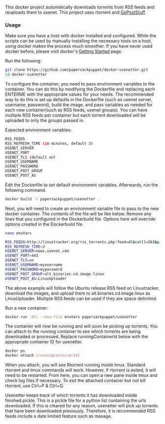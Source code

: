 This docker project automatically downloads torrents from RSS feeds and reuploads them to usenet. This project uses rtorrent and <a href="https://github.com/madcowfred/GoPostStuff">GoPostStuff</a>.

<h3>Usage</h3>

Make sure you have a host with docker installed and configured. While the scripts can be used by manually installing the necessary tools on a host, using docker makes the process much smoother. If you have never used docker before, please visit docker's <a href="https://www.docker.io/gettingstarted/">Getting Started</a> page.

Run the following:
```bash
git clone https://github.com/papersackpuppet/docker-usenetter.git
cd docker-usenetter
```

To configure the container, you need to pass environment variables to the container. You can do this by modifying the Dockerfile and replacing each ENTERME with the appropriate values for your needs. The recommended way to do this is set up defaults in the Dockerfile (such as usenet server, username, password), build the image, and pass variables as needed for each new container(such as RSS feeds, usenet groups). You can have multiple RSS feeds per container but each torrent downloaded will be uploaded to only the groups passed in. 

Expected environment variables:
```bash
RSS_FEEDS
RSS_REFRESH_TIME (in minutes, default 3)
USENET_SERVER
USENET_PORT
USENET_TLS (default on)
USENET_USERNAME
USENET_PASSWORD
USENET_POST_GROUP
USENET_POST_AS
```

Edit the Dockerfile to set default environment variables. Afterwards, run the following command.
```bash
docker build -t papersackpuppet/usenetter .
```

Next, you will need to create an environment variable file to pass to the new docker container. The contents of the file will be like below. Remove any lines that you configured in the Dockerbuild file. Options here will override options created in the Dockerbuild file.

```bash
nano envVars
```

```bash
RSS_FEEDS=http://linuxtracker.org/rss_torrents.php?feed=dl&cat[]=563&pid=00000000000000000000000000000000
RSS_REFRESH_TIME=3
USENET_SERVER=news.usenet.com
USENET_PORT=443
USENET_TLS=on
USENET_USERNAME=myusername
USENET_PASSWORD=mypassword
USENET_POST_GROUP=alt.binaries.cd.image.linux
USENET_POST_AS=LinuxUploader
```

The above example will follow the Ubuntu release RSS feed on Linuxtracker, download the images, and upload them to alt.binaries.cd.image.linux as LinuxUploader. Multiple RSS feeds can be used if they are space delimited.

Run a new container:
```bash
docker run -dti --env-file envVars papersackpuppet/usenetter
```

The container will now be running and will soon be picking up torrents. You can attach to the running container to see which torrents are being downloaded or processed. Replace runningContainerId below with the appropriate container ID for usenetter.
```bash 
docker ps
docker attach [runningContainerId]
```

When you attach, you will see Rtorrent running inside tmux. Standard rtorrent and tmux commands will work. However, if rtorrent is exited, it will need to be restarted. From here, you can open a new pane inside tmux and check log files if necessary. To exit the attached container but not kill rtorrent, use Ctrl+P & Ctrl+Q.

Usenetter keeps track of which torrents it has downloaded inside finished.pickle. This is a pickle file for a python list containing the urls downloaded. If this is cleared for any reason, usenetter will pick up torrents that have been downloaded previously. Therefore, it is recommended RSS feeds include a date limited feature such as maxage. 

